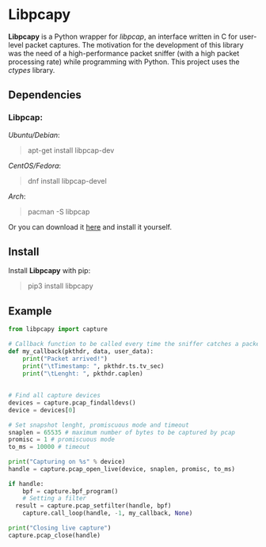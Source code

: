 # Libpcapy
**Libpcapy** is a Python wrapper for _libpcap_, an interface written in C for user-level packet captures.
The motivation for the development of this library was the need of a high-performance packet sniffer (with a high packet processing rate) while programming with Python. This project uses the _ctypes_ library.

## Dependencies

### Libpcap:

 *Ubuntu/Debian*: 
 > apt-get install libpcap-dev
 
*CentOS/Fedora*:
 > dnf install libpcap-devel

*Arch*:
 > pacman -S libpcap

Or you can download it [here](http://www.tcpdump.org/release/libpcap-1.7.4.tar.gz) and install it yourself.

## Install
Install **Libpcapy** with pip:
>pip3 install libpcapy


## Example

```python
from libpcapy import capture  
  
# Callback function to be called every time the sniffer catches a packet  
def my_callback(pkthdr, data, user_data):  
    print("Packet arrived!")  
    print("\tTimestamp: ", pkthdr.ts.tv_sec)  
    print("\tLenght: ", pkthdr.caplen)  
  
  
# Find all capture devices  
devices = capture.pcap_findalldevs()  
device = devices[0]  
  
# Set snapshot lenght, promiscuous mode and timeout  
snaplen = 65535 # maximum number of bytes to be captured by pcap  
promisc = 1 # promiscuous mode  
to_ms = 10000 # timeout  
  
print("Capturing on %s" % device)  
handle = capture.pcap_open_live(device, snaplen, promisc, to_ms)  
  
if handle:  
    bpf = capture.bpf_program()  
    # Setting a filter  
  result = capture.pcap_setfilter(handle, bpf)  
    capture.call_loop(handle, -1, my_callback, None)  
  
print("Closing live capture")  
capture.pcap_close(handle)
```
